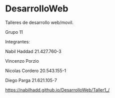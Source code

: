 # DesarrolloWeb
Talleres de desarrollo web/movil. 

Grupo 11 

Integrantes:

Nabil Haddad	21.427.760-3

Vincenzo Porzio	

Nicolas Cordero	20.543.155-1

Diego Parga	21.621.105-7


https://nabilhadd.github.io/DesarrolloWeb/Taller1_/
